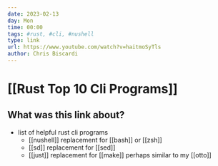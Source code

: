```yaml
---
date: 2023-02-13
day: Mon
time: 00:00
tags: #rust, #cli, #nushell
type: link
url: https://www.youtube.com/watch?v=haitmoSyTls
author: Chris Biscardi
---
```

# [[Rust Top 10 Cli Programs]] 
## What was this link about?
- list of helpful rust cli programs
	- [[nushell]] replacement for [[bash]] or [[zsh]]
	- [[sd]] replacement for [[sed]]
	- [[just]] replacement for [[make]] perhaps similar to my [[otto]]